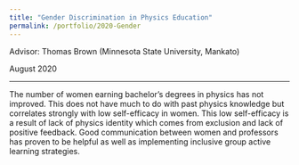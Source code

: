 ```yaml
---
title: "Gender Discrimination in Physics Education"
permalink: /portfolio/2020-Gender
---
```

Advisor: Thomas Brown (Minnesota State University, Mankato)

August 2020

---
The number of women earning bachelor’s degrees in physics has not improved. This does not have much to do with past physics knowledge but correlates strongly with low self-efficacy in women. This low self-efficacy is a result of lack of physics identity which comes from exclusion and lack of positive feedback. Good communication between women and professors has proven to be helpful as well as implementing inclusive group active learning strategies. 